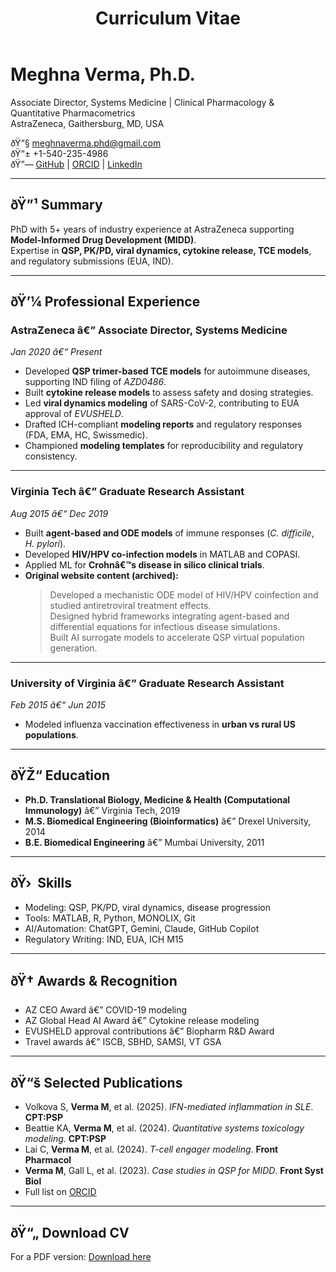 ﻿---
layout: single
title: "Curriculum Vitae"
permalink: /cv/
author_profile: true
---

# Meghna Verma, Ph.D.  
Associate Director, Systems Medicine | Clinical Pharmacology & Quantitative Pharmacometrics  
AstraZeneca, Gaithersburg, MD, USA  

ðŸ“§ [meghnaverma.phd@gmail.com](mailto:meghnaverma.phd@gmail.com)  
ðŸ“± +1-540-235-4986  
ðŸ”— [GitHub](https://github.com/meghna-verma) | [ORCID](https://orcid.org/0000-0002-7776-0433) | [LinkedIn](https://linkedin.com/in/YOUR-LINKEDIN)  

---

## ðŸ”¹ Summary
PhD with 5+ years of industry experience at AstraZeneca supporting **Model-Informed Drug Development (MIDD)**.  
Expertise in **QSP, PK/PD, viral dynamics, cytokine release, TCE models**, and regulatory submissions (EUA, IND).  

---

## ðŸ’¼ Professional Experience

### AstraZeneca â€” Associate Director, Systems Medicine  
*Jan 2020 â€“ Present*  
- Developed **QSP trimer-based TCE models** for autoimmune diseases, supporting IND filing of *AZD0486*.  
- Built **cytokine release models** to assess safety and dosing strategies.  
- Led **viral dynamics modeling** of SARS-CoV-2, contributing to EUA approval of *EVUSHELD*.  
- Drafted ICH-compliant **modeling reports** and regulatory responses (FDA, EMA, HC, Swissmedic).  
- Championed **modeling templates** for reproducibility and regulatory consistency.  

---

### Virginia Tech â€” Graduate Research Assistant  
*Aug 2015 â€“ Dec 2019*  
- Built **agent-based and ODE models** of immune responses (*C. difficile*, *H. pylori*).  
- Developed **HIV/HPV co-infection models** in MATLAB and COPASI.  
- Applied ML for **Crohnâ€™s disease in silico clinical trials**.  
- **Original website content (archived):**  
  > Developed a mechanistic ODE model of HIV/HPV coinfection and studied antiretroviral treatment effects.  
  > Designed hybrid frameworks integrating agent-based and differential equations for infectious disease simulations.  
  > Built AI surrogate models to accelerate QSP virtual population generation.  

---

### University of Virginia â€” Graduate Research Assistant  
*Feb 2015 â€“ Jun 2015*  
- Modeled influenza vaccination effectiveness in **urban vs rural US populations**.  

---

## ðŸŽ“ Education
- **Ph.D. Translational Biology, Medicine & Health (Computational Immunology)** â€” Virginia Tech, 2019  
- **M.S. Biomedical Engineering (Bioinformatics)** â€” Drexel University, 2014  
- **B.E. Biomedical Engineering** â€” Mumbai University, 2011  

---

## ðŸ›  Skills
- Modeling: QSP, PK/PD, viral dynamics, disease progression  
- Tools: MATLAB, R, Python, MONOLIX, Git  
- AI/Automation: ChatGPT, Gemini, Claude, GitHub Copilot  
- Regulatory Writing: IND, EUA, ICH M15  

---

## ðŸ† Awards & Recognition
- AZ CEO Award â€” COVID-19 modeling  
- AZ Global Head AI Award â€” Cytokine release modeling  
- EVUSHELD approval contributions â€” Biopharm R&D Award  
- Travel awards â€” ISCB, SBHD, SAMSI, VT GSA  

---

## ðŸ“š Selected Publications
- Volkova S, **Verma M**, et al. (2025). *IFN-mediated inflammation in SLE*. **CPT:PSP**  
- Beattie KA, **Verma M**, et al. (2024). *Quantitative systems toxicology modeling*. **CPT:PSP**  
- Lai C, **Verma M**, et al. (2024). *T-cell engager modeling*. **Front Pharmacol**  
- **Verma M**, Gall L, et al. (2023). *Case studies in QSP for MIDD*. **Front Syst Biol**  
- Full list on [ORCID](https://orcid.org/0000-0002-7776-0433)  

---

## ðŸ“„ Download CV
For a PDF version: [Download here](/files/Verma_CV.pdf)
